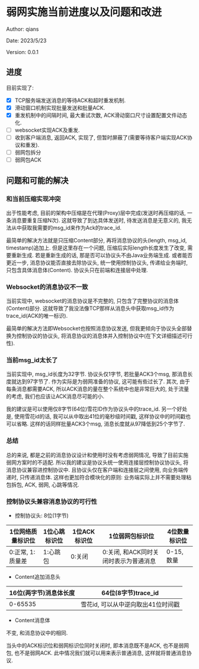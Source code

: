 # 弱网实施当前进度以及问题和改进

Author: qians

Date: 2023/5/23

Version: 0.0.1

## 进度

目前实现了:

- [x] TCP服务端发送消息的等待ACK和超时重发机制.
- [x] 滑动窗口机制实现批量发送和批量ACK.
- [x] 重发机制中的间隔时间, 最大重试次数, ACK滑动窗口尺寸设置配置文件动态化.
- [ ] websocket实现ACK及重发.
- [ ] 收到客户端消息, 返回ACK, 实现了, 但暂时屏蔽了(需要等待客户端实现ACK协议和重发).
- [ ] 弱网包拆分
- [ ] 弱网包ACK

## 问题和可能的解决

### 和当前压缩实现冲突

出于性能考虑, 目前的架构中压缩是在代理(Proxy)层中完成(发送时再压缩的话, 一条消息要重复压缩N次). 这就导致了到达具体发送时, 待发送消息是无意义的, 我无法从中获取我需要的msg_id来作为Ack的trace_id.

最简单的解决方法就是只压缩Content部分, 再将消息协议的头(length, msg_id, timestamp)追加上. 但是这里存在一个问题, 压缩后实际length长度发生了改变, 需要重新生成. 若是重新生成的话, 那是否可以协议头不由Java业务端生成. 或者能否更近一步, 消息协议能否直接去除协议头, 统一使用控制协议头, 传递给业务端时, 只包含具体消息体(Content). 协议头只在前端和连接层中处理.

### Websocket的消息协议不一致

当前实现中, websocket的消息协议是不完整的, 只包含了完整协议的消息体(Content)部分. 这就导致了我没法像TCP那样从消息头中获取msg_id作为trace_id(ACK的唯一标识).

最简单的解决方法即Websocket也按照消息协议发送, 但我更倾向于协议头全部替换为控制协议的协议头, 将消息协议的消息体并入控制协议中(在下文详细描述可行性).

### 当前msg_id太长了

当前实现中, msg_id长度为32字节. 协议头仅1字节, 若批量ACK3个msg, 那消息长度就达到97字节了.
作为实际是为弱网准备的协议, 这可能有些过长了.
其次, 由于每条消息都需要ACK, 所以ACK消息的量在整个系统中也是非常巨大的, 处于流量的考虑, 我们也应该让ACK消息尽可能的小.

我的建议是可以使用仅8字节(64位)雪花ID作为协议头中的trace_id. 另一个好处是, 使用雪花id的话, 我可以从中取出41位的毫秒级时间戳, 这样协议中的时间戳也可以省略. 这样的话同样批量ACK3个msg, 消息长度就从97降低到25个字节了.

### 总结

总的来说, 都是之前的消息协议设计和使用时没有考虑弱网情况, 导致了目前实施弱网方案时的不适配. 所以我的建议是协议头统一使用连接层控制协议协议头, 将消息协议兼容进控制协议中. 且协议头仅在客户端和连接层之间使用, 向业务端传递时, 只传递消息体. 这样也更加符合模块化的原则: 业务端实际上并不需要处理粘包拆包, ACK, 弱网, 心跳等情况.

### 控制协议头兼容消息协议的可行性

- 控制协议头: 8位(1字节)

| 1位网络质量标识位 | 1位心跳标识位 | 1位ACK标识位 | 1位弱网包标识位                       | 4位数量标识位 |
| ----------------- | ------------- | ------------ | ------------------------------------- | ------------- |
| 0:正常, 1:质量差  | 1:心跳包      | 0:关闭       | 0:关闭, 和ACK同时关闭时表示为普通消息 | 0-15, 数量    |

- Content追加消息头

| 16位(两字节)消息体长度 | 64位(8字节)trace_id                |
| ---------------------- | ---------------------------------- |
| 0-65535                | 雪花id, 可以从中逆向取出41位时间戳 |

- Content消息体

不变, 和消息协议中的相同.

当头中的ACK标识位和弱网标识位同时关闭时, 即本消息既不是ACK, 也不是弱网包, 也不是弱网ACK. 此中情况我们就可以用来表示普通消息, 这样就将普通消息协议.
